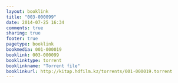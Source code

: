 ```yaml
---
layout: booklink
title: "003-000099"
date: 2014-07-25 16:34
comments: true
sharing: true
footer: true
pagetype: booklink 
bookmedia: 001-000019
booklink: 003-000099
booklinktype: torrent
booklinkname: "Torrent file"
booklinkurl: http://kitap.hdfilm.kz/torrents/001-000019.torrent
---
```

